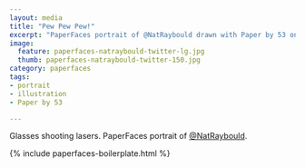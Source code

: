 ```yaml
---
layout: media
title: "Pew Pew Pew!"
excerpt: "PaperFaces portrait of @NatRaybould drawn with Paper by 53 on an iPad."
image: 
  feature: paperfaces-natraybould-twitter-lg.jpg
  thumb: paperfaces-natraybould-twitter-150.jpg
category: paperfaces
tags: 
- portrait
- illustration
- Paper by 53

---
```


Glasses shooting lasers. PaperFaces portrait of [@NatRaybould](http://twitter.com/NatRaybould).

{% include paperfaces-boilerplate.html %}